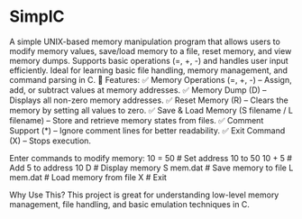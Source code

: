 # SimplC
A simple UNIX-based memory manipulation program that allows users to modify memory values, save/load memory to a file, reset memory, and view memory dumps. Supports basic operations (=, +, -) and handles user input efficiently. Ideal for learning basic file handling, memory management, and command parsing in C. 🚀
Features:
✅ Memory Operations (=, +, -) – Assign, add, or subtract values at memory addresses.
✅ Memory Dump (D) – Displays all non-zero memory addresses.
✅ Reset Memory (R) – Clears the memory by setting all values to zero.
✅ Save & Load Memory (S filename / L filename) – Store and retrieve memory states from files.
✅ Comment Support (*) – Ignore comment lines for better readability.
✅ Exit Command (X) – Stops execution.

Enter commands to modify memory:
10 = 50    # Set address 10 to 50
10 + 5     # Add 5 to address 10
D          # Display memory
S mem.dat  # Save memory to file
L mem.dat  # Load memory from file
X          # Exit

Why Use This?
This project is great for understanding low-level memory management, file handling, and basic emulation techniques in C.
